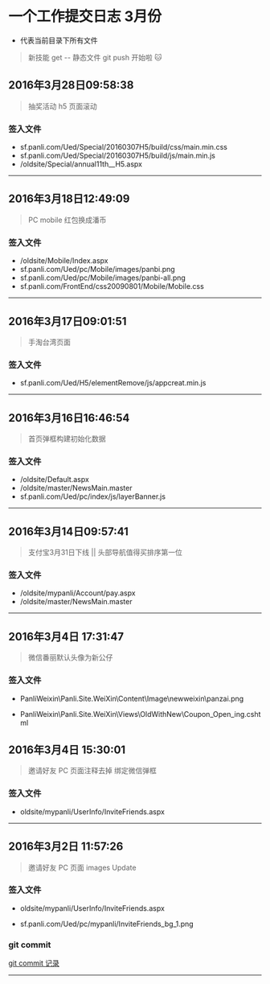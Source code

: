 # 一个工作提交日志 3月份

* 代表当前目录下所有文件

>新技能 get -- 静态文件 git push 开始啦 :cat:


## 2016年3月28日09:58:38

> 抽奖活动 h5 页面滚动

### 签入文件


- sf.panli.com/Ued/Special/20160307H5/build/css/main.min.css
- sf.panli.com/Ued/Special/20160307H5/build/js/main.min.js
- /oldsite/Special/annual11th__H5.aspx

---


## 2016年3月18日12:49:09

> PC mobile 红包换成潘币

### 签入文件

- /oldsite/Mobile/Index.aspx
- sf.panli.com/Ued/pc/Mobile/images/panbi.png
- sf.panli.com/Ued/pc/Mobile/images/panbi-all.png
- sf.panli.com/FrontEnd/css20090801/Mobile/Mobile.css


--- 


## 2016年3月17日09:01:51

> 手淘台湾页面

### 签入文件

- sf.panli.com/Ued/H5/elementRemove/js/appcreat.min.js


--- 

## 2016年3月16日16:46:54

> 首页弹框构建初始化数据

### 签入文件

- /oldsite/Default.aspx
- /oldsite/master/NewsMain.master
- sf.panli.com/Ued/pc/index/js/layerBanner.js

---



## 2016年3月14日09:57:41

> 支付宝3月31日下线  || 头部导航值得买排序第一位


### 签入文件

- /oldsite/mypanli/Account/pay.aspx
- /oldsite/master/NewsMain.master

---


## 2016年3月4日 17:31:47

> 微信番丽默认头像为新公仔

### 签入文件

- PanliWeixin\Panli.Site.WeiXin\Content\Image\newweixin\panzai.png

- PanliWeixin\Panli.Site.WeiXin\Views\OldWithNew\Coupon_Open_ing.cshtml


## 2016年3月4日 15:30:01

> 邀请好友 PC 页面注释去掉 绑定微信弹框

### 签入文件

- oldsite/mypanli/UserInfo/InviteFriends.aspx


---


## 2016年3月2日 11:57:26

> 邀请好友 PC 页面 images  Update

### 签入文件

- oldsite/mypanli/UserInfo/InviteFriends.aspx

- sf.panli.com/Ued/pc/mypanli/InviteFriends_bg_1.png


### git commit


[git commit 记录](http://github.panli.com/eason/sf.panli.com/commit/eb8e3e208b221936c90d90c59d27eb27a9dd5dc7)

---

